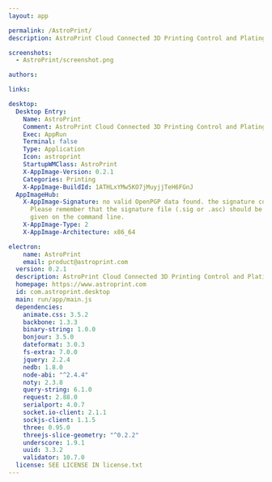 ```yaml
---
layout: app

permalink: /AstroPrint/
description: AstroPrint Cloud Connected 3D Printing Control and Plating software

screenshots:
  - AstroPrint/screenshot.png

authors:

links:

desktop:
  Desktop Entry:
    Name: AstroPrint
    Comment: AstroPrint Cloud Connected 3D Printing Control and Plating software
    Exec: AppRun
    Terminal: false
    Type: Application
    Icon: astroprint
    StartupWMClass: AstroPrint
    X-AppImage-Version: 0.2.1
    Categories: Printing
    X-AppImage-BuildId: 1ATHLxYMw5KO7jMuyjjTeH6FGnJ
  AppImageHub:
    X-AppImage-Signature: no valid OpenPGP data found. the signature could not be verified.
      Please remember that the signature file (.sig or .asc) should be the first file
      given on the command line.
    X-AppImage-Type: 2
    X-AppImage-Architecture: x86_64

electron:
    name: AstroPrint
    email: product@astroprint.com
  version: 0.2.1
  description: AstroPrint Cloud Connected 3D Printing Control and Plating software
  homepage: https://www.astroprint.com
  id: com.astroprint.desktop
  main: run/app/main.js
  dependencies:
    animate.css: 3.5.2
    backbone: 1.3.3
    binary-string: 1.0.0
    bonjour: 3.5.0
    dateformat: 3.0.3
    fs-extra: 7.0.0
    jquery: 2.2.4
    nedb: 1.8.0
    node-abi: "^2.4.4"
    noty: 2.3.8
    query-string: 6.1.0
    request: 2.88.0
    serialport: 4.0.7
    socket.io-client: 2.1.1
    sockjs-client: 1.1.5
    three: 0.95.0
    threejs-slice-geometry: "^0.2.2"
    underscore: 1.9.1
    uuid: 3.3.2
    validator: 10.7.0
  license: SEE LICENSE IN license.txt
---
```

